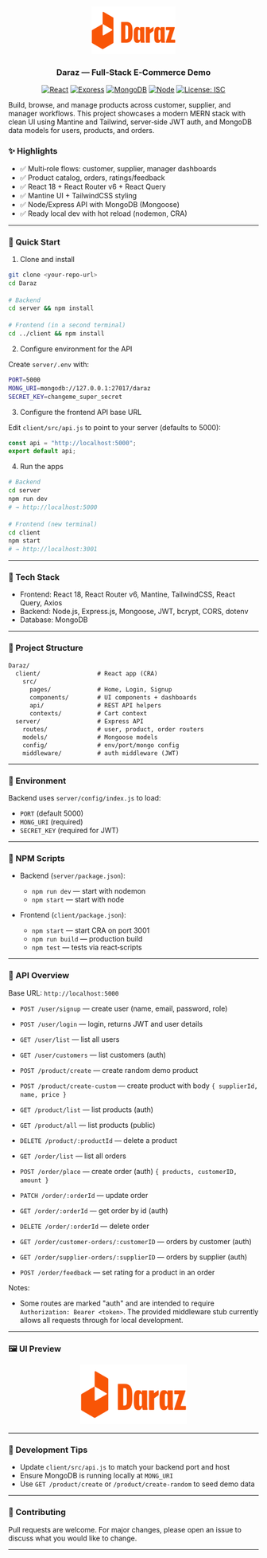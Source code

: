 <div align="center">

<img src="client/src/logo/Daraz-Logo.png" alt="Daraz" height="96" />

### Daraz — Full‑Stack E‑Commerce Demo

[![React](https://img.shields.io/badge/React-18-61dafb?logo=react&logoColor=061a23)](https://react.dev) [![Express](https://img.shields.io/badge/Express.js-4-black?logo=express&logoColor=white)](https://expressjs.com/) [![MongoDB](https://img.shields.io/badge/MongoDB-7-116149?logo=mongodb&logoColor=white)](https://www.mongodb.com/) [![Node](https://img.shields.io/badge/Node.js-18-3c873a?logo=nodedotjs&logoColor=white)](https://nodejs.org/) [![License: ISC](https://img.shields.io/badge/License-ISC-blue.svg)](https://opensource.org/licenses/ISC)

</div>

Build, browse, and manage products across customer, supplier, and manager workflows. This project showcases a modern MERN stack with clean UI using Mantine and Tailwind, server‑side JWT auth, and MongoDB data models for users, products, and orders.

### ✨ Highlights

- ✅ Multi‑role flows: customer, supplier, manager dashboards
- ✅ Product catalog, orders, ratings/feedback
- ✅ React 18 + React Router v6 + React Query
- ✅ Mantine UI + TailwindCSS styling
- ✅ Node/Express API with MongoDB (Mongoose)
- ✅ Ready local dev with hot reload (nodemon, CRA)

---

### 🚀 Quick Start

1) Clone and install

```bash
git clone <your-repo-url>
cd Daraz

# Backend
cd server && npm install

# Frontend (in a second terminal)
cd ../client && npm install
```

2) Configure environment for the API

Create `server/.env` with:

```bash
PORT=5000
MONG_URI=mongodb://127.0.0.1:27017/daraz
SECRET_KEY=changeme_super_secret
```

3) Configure the frontend API base URL

Edit `client/src/api.js` to point to your server (defaults to 5000):

```js
const api = "http://localhost:5000";
export default api;
```

4) Run the apps

```bash
# Backend
cd server
npm run dev
# → http://localhost:5000

# Frontend (new terminal)
cd client
npm start
# → http://localhost:3001
```

---

### 🧱 Tech Stack

- Frontend: React 18, React Router v6, Mantine, TailwindCSS, React Query, Axios
- Backend: Node.js, Express.js, Mongoose, JWT, bcrypt, CORS, dotenv
- Database: MongoDB

---

### 📁 Project Structure

```
Daraz/
  client/                # React app (CRA)
    src/
      pages/             # Home, Login, Signup
      components/        # UI components + dashboards
      api/               # REST API helpers
      contexts/          # Cart context
  server/                # Express API
    routes/              # user, product, order routers
    models/              # Mongoose models
    config/              # env/port/mongo config
    middleware/          # auth middleware (JWT)
```

---

### 🔐 Environment

Backend uses `server/config/index.js` to load:

- `PORT` (default 5000)
- `MONG_URI` (required)
- `SECRET_KEY` (required for JWT)

---

### 🧪 NPM Scripts

- Backend (`server/package.json`):
  - `npm run dev` — start with nodemon
  - `npm start` — start with node

- Frontend (`client/package.json`):
  - `npm start` — start CRA on port 3001
  - `npm run build` — production build
  - `npm test` — tests via react‑scripts

---

### 📡 API Overview

Base URL: `http://localhost:5000`

- `POST /user/signup` — create user (name, email, password, role)
- `POST /user/login` — login, returns JWT and user details
- `GET /user/list` — list all users
- `GET /user/customers` — list customers (auth)

- `POST /product/create` — create random demo product
- `POST /product/create-custom` — create product with body `{ supplierId, name, price }`
- `GET /product/list` — list products (auth)
- `GET /product/all` — list products (public)
- `DELETE /product/:productId` — delete a product

- `GET /order/list` — list all orders
- `POST /order/place` — create order (auth) `{ products, customerID, amount }`
- `PATCH /order/:orderId` — update order
- `GET /order/:orderId` — get order by id (auth)
- `DELETE /order/:orderId` — delete order
- `GET /order/customer-orders/:customerID` — orders by customer (auth)
- `GET /order/supplier-orders/:supplierID` — orders by supplier (auth)
- `POST /order/feedback` — set rating for a product in an order

Notes:

- Some routes are marked "auth" and are intended to require `Authorization: Bearer <token>`. The provided middleware stub currently allows all requests through for local development.

---

### 🖼️ UI Preview

<div align="center">
  <img src="client/src/components/Daraz-Logo.png" alt="Daraz UI" height="120" />
  <br/>

</div>

---

### 🧭 Development Tips

- Update `client/src/api.js` to match your backend port and host
- Ensure MongoDB is running locally at `MONG_URI`
- Use `GET /product/create` or `/product/create-random` to seed demo data

---

### 🤝 Contributing

Pull requests are welcome. For major changes, please open an issue to discuss what you would like to change.

---
